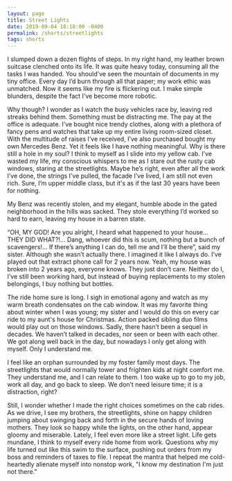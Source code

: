 ```yaml
---
layout: page
title: Street Lights
date: 2019-09-04 18:18:00 -0400
permalink: /shorts/streetlights
tags: shorts
---
```


I slumped down a dozen flights of steps. In my right hand, my leather brown suitcase clenched onto its life. It was quite heavy today, consuming all the tasks I was handed. You should’ve seen the mountain of documents in my tiny office. Every day I’d burn through all that paper; my work ethic was unmatched. Now it seems like my fire is flickering out. I make simple blunders, despite the fact I’ve become more robotic.

Why though? I wonder as I watch the busy vehicles race by, leaving red streaks behind them. Something must be distracting me. The pay at the office is adequate. I’ve bought nice trendy clothes, along with a plethora of fancy pens and watches that take up my entire living room-sized closet. With the multitude of raises I’ve received, I’ve also purchased bought my own Mercedes Benz. Yet it feels like I have nothing meaningful. Why is there still a hole in my soul? I think to myself as I slide into my yellow cab. I’ve wasted my life, my conscious whispers to me as I stare out the rusty cab windows, staring at the streetlights. Maybe he’s right, even after all the work I’ve done, the strings I’ve pulled, the facade I’ve lived, I am still not even rich. Sure, I’m upper middle class, but it's as if the last 30 years have been for nothing.

My Benz was recently stolen, and my elegant, humble abode in the gated neighborhood in the hills was sacked. They stole everything I’d worked so hard to earn, leaving my house in a barren state.

“OH, MY GOD! Are you alright, I heard what happened to your house… THEY DID WHAT?!... Dang, whoever did this is scum, nothing but a bunch of scavengers!... If there’s anything I can do, tell me and I’ll be there”, said my sister. Although she wasn’t actually there. I imagined it like I always do. I’ve played out that extract phone call for 2 years now. Yeah, my house was broken into 2 years ago, everyone knows. They just don’t care. Neither do I, I’ve still been working hard, but instead of buying replacements to my stolen belongings, I buy nothing but bottles. 

The ride home sure is long. I sigh in emotional agony and watch as my warm breath condensates on the cab window. It was my favorite thing about winter when I was young; my sister and I would do this on every car ride to my aunt's house for Christmas. Action packed sibling duo films would play out on those windows. Sadly, there hasn’t been a sequel in decades. We haven’t talked in decades, nor seen or been with each other. We got along well back in the day, but nowadays I only get along with myself. Only I understand me.

I feel like an orphan surrounded by my foster family most days. The streetlights that would normally tower and frighten kids at night comfort me. They understand me, and I can relate to them. I too wake up to go to my job, work all day, and go back to sleep. We don’t need leisure time; it is a distraction, right? 

Still, I wonder whether I made the right choices sometimes on the cab rides. As we drive, I see my brothers, the streetlights, shine on happy children jumping about swinging back and forth in the secure hands of loving mothers. They look so happy while the lights, on the other hand, appear gloomy and miserable. Lately, I feel even more like a street light. Life gets mundane, I think to myself every ride home from work. Questions why my life turned out like this swim to the surface, pushing out orders from my boss and reminders of taxes to file. I repeat the mantra that helped me cold-heartedly alienate myself into nonstop work, "I know my destination I'm just not there."
